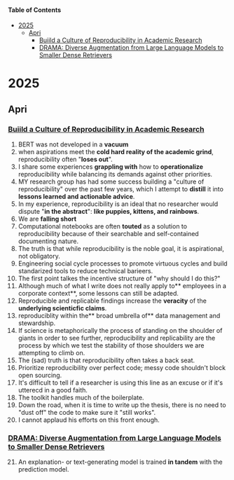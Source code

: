 #### Table of Contents

- [2025](#2025)
  - [Apri](#apri)
    - [Buiild a Culture of Reproducibility in Academic Research](#buiild-a-culture-of-reproducibility-in-academic-research)
    - [DRAMA: Diverse Augmentation from Large Language Models to Smaller Dense Retrievers](#drama-diverse-augmentation-from-large-language-models-to-smaller-dense-retrievers)

# 2025

## Apri

### [Buiild a Culture of Reproducibility in Academic Research](https://arxiv.org/abs/2212.13534)

1. BERT was not developed in a **vacuum**
2. when aspirations meet the **cold hard reality of the academic grind**, reproducibility often "**loses out**".
3. I share some experiences **grappling with** how to **operationalize** reproducibility while balancing its demands against other priorities.
4. MY research group has had some success building a "culture of reproducibility" over the past few years, which I attempt to **distill** it into **lessons learned and actionable advice**.
5. In my experience, reproducibility is an ideal that no researcher would dispute "**in the abstract**": **like puppies, kittens, and rainbows**.
6. We are **falling short**
7. Computational notebooks are often **touted** as a solution to reproducibility because of their searchable and self-contained documenting nature.
8. The truth is that while reproducibility is the noble goal, it is aspirational, not obligatory.
9. Engineering social cycle processes to promote virtuous cycles and build standarized tools to reduce technical barieers.
10. The first point talkes the incentive structure of "why should I do this?"
11. Although much of what I write does not really apply to** employees in a corporate context**, some lessons can still be adapted.
12. Reproducible and replicable findings increase the **veracity** of the **underlying scienticfic claims**.
13. reproduciblity within the** broad umbrella of** data management and stewardship.
14. If science is metaphorically the process of standing on the shoulder of giants in order to see further, reproducibility and replicability are the process by which we test the stability of those shoulders we are attempting to climb on.
15. The (sad) truth is that reproducibility often takes a back seat.
16. Prioritize reproducibility over perfect code; messy code shouldn't block open sourcing.
17. It's difficult to tell if a researcher is using this line as an excuse or if it's utterecd in a good faith.
18. The toolkit handles much of the boilerplate.
19. Down the road, when it is time to write up the thesis, there is no need to "dust off" the code to make sure it "still works".
20. I cannot applaud his efforts on this front enough.

### [DRAMA: Diverse Augmentation from Large Language Models to Smaller Dense Retrievers](https://arxiv.org/abs/2502.18460)
21. An explanation- or text-generating model is trained **in tandem** with the prediction model.